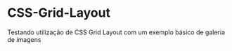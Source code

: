 # CSS-Grid-Layout
 Testando utilização de CSS Grid Layout com um exemplo básico de galeria de imagens
